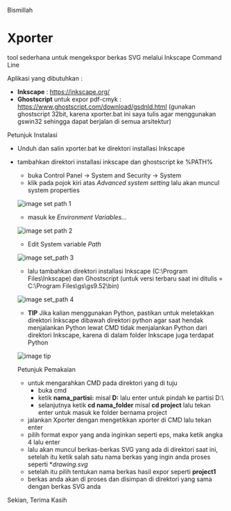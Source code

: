Bismillah

# Xporter
tool sederhana untuk mengekspor berkas SVG melalui Inkscape Command Line

Aplikasi yang dibutuhkan :
- **Inkscape** : https://inkscape.org/
- **Ghostscript** untuk expor pdf-cmyk : https://www.ghostscript.com/download/gsdnld.html (gunakan ghostscript 32bit, karena xporter.bat ini saya tulis agar menggunakan gswin32 sehingga dapat berjalan di semua arsitektur)

Petunjuk Instalasi

- Unduh dan salin xporter.bat ke direktori installasi Inkscape
- tambahkan direktori installasi inkscape dan ghostscript ke %PATH%
	- buka Control Panel -> System and Security -> System 
	- klik pada pojok kiri atas *Advanced system setting* lalu akan muncul system properties
	
	 ![image set path 1](https://github.com/maslanangdev/inkporter/blob/windows/tutorial_image/3.png)

	- masuk ke *Environment Variables...*
	
	 ![image set path 2](https://github.com/maslanangdev/inkporter/blob/windows/tutorial_image/4.png)
	
	- Edit System variable *Path*
	
	 ![image set_path 3](https://github.com/maslanangdev/inkporter/blob/windows/tutorial_image/5.png)
	
	- lalu tambahkan direktori installasi Inkscape (C:\Program Files\Inkscape) dan Ghostscript (untuk versi terbaru saat ini ditulis = C:\Program Files\gs\gs9.52\bin)
	
	![image set_path 4](https://github.com/maslanangdev/inkporter/blob/windows/tutorial_image/7.png)
	
	- **TIP** Jika kalian menggunakan Python, pastikan untuk meletakkan direktori Inkscape dibawah direktori python agar saat hendak menjalankan Python lewat CMD tidak menjalankan Python dari direktori Inkscape, karena di dalam folder Inkscape juga terdapat Python
	
	![image tip](https://github.com/maslanangdev/inkporter/blob/windows/tutorial_image/tip1.png)
  
  Petunjuk Pemakaian
  
  * untuk mengarahkan CMD pada direktori yang di tuju
	  * buka cmd
	  * ketik **nama_partisi:** misal **D:** lalu enter untuk pindah ke partisi D:\
 	  * selanjutnya ketik **cd nama_folder** misal **cd project** lalu tekan enter untuk masuk ke folder bernama project
  * jalankan Xporter dengan mengetikkan xporter di CMD lalu tekan enter
  * pilih format expor yang anda inginkan seperti eps, maka ketik angka 4 lalu enter
  * lalu akan muncul berkas-berkas SVG yang ada di direktori saat ini, setelah itu ketik salah satu nama berkas yang ingin anda proses seperti **drawing.svg*
  * setelah itu pilih tentukan nama berkas hasil expor seperti **project1**
  * berkas anda akan di proses dan disimpan di direktori yang sama dengan berkas SVG anda

Sekian, Terima Kasih
